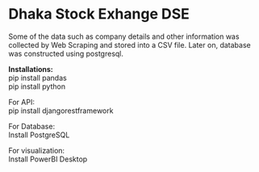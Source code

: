# Dhaka Stock Exhange DSE
Some of the data such as company details and other information was collected by Web Scraping and stored into a CSV file. Later on, database was constructed using postgresql.

<strong>Installations:</strong> <br>
pip install pandas <br>
pip install python

For API: <br>
pip install djangorestframework

For Database: <br>
Install PostgreSQL

For visualization:<br>
Install PowerBI Desktop
